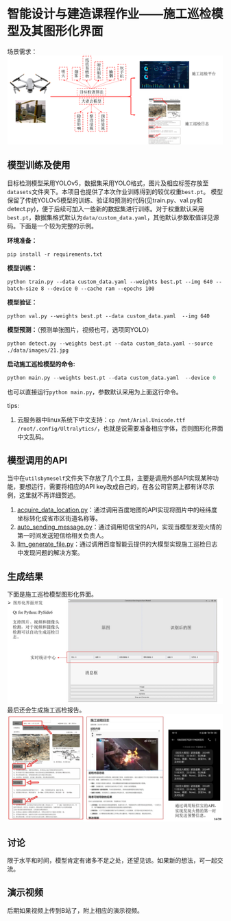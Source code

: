 # 智能设计与建造课程作业——施工巡检模型及其图形化界面
场景需求：
![场景需要](asset/场景需求.png)
## 模型训练及使用
目标检测模型采用YOLOv5，数据集采用YOLO格式，图片及相应标签存放至`datasets`文件夹下。本项目也提供了本次作业训练得到的较优权重`best.pt`。
模型保留了传统YOLOv5模型的训练、验证和预测的代码(见train.py、val.py和detect.py)，便于后续可加入一些新的数据集进行训练。对于权重默认采用`best.pt`，数据集格式默认为`data/custom_data.yaml`，其他默认参数取值详见源码。下面是一个较为完整的示例。

**环境准备：**
```
pip install -r requirements.txt
```
**模型训练：**
```
python train.py --data custom_data.yaml --weights best.pt --img 640 --batch-size 8 --device 0 --cache ram --epochs 100
```
**模型验证：**
```
python val.py --weights best.pt --data custom_data.yaml  --img 640
```
**模型预测：**（预测单张图片，视频也可，选项同YOLO）
```
python detect.py --weights best.pt --data custom_data.yaml --source ./data/images/21.jpg   
```

**启动施工巡检模型的命令:**
```python
python main.py --weights best.pt --data custom_data.yaml  --device 0
```
也可以直接运行`python main.py`，参数默认采用为上面这行命令。


tips:
1. 云服务器中linux系统下中文支持：`cp /mnt/Arial.Unicode.ttf  /root/.config/Ultralytics/`，也就是说需要准备相应字体，否则图形化界面中文乱码。


## 模型调用的API
当中在`utilsbymeself`文件夹下存放了几个工具，主要是调用外部API实现某种功能，要想运行，需要将相应的API key改成自己的，在各公司官网上都有详尽示例，这里就不再详细赘述。
1. [acquire_data_location.py](https://lbsyun.baidu.com/apiconsole/center)：通过调用百度地图的API实现将图片中的经纬度坐标转化成省市区街道名称等。
2. [auto_sending_message.py](https://console.smsbao.com/#/login?redirect=%2Findex)：通过调用短信宝的API，实现当模型发现火情的第一时间发送短信给相关负责人。
3. [llm_generate_file.py](https://login.bce.baidu.com/?redirect=https%3A%2F%2Fconsole.bce.baidu.com%2Fqianfan%2Foverview)：通过调用百度智能云提供的大模型实现施工巡检日志中发现问题的解决方案。

## 生成结果
下面是施工巡检模型图形化界面。
![施工巡检模型图形化界面](asset/施工巡检模型图形化界面.jpg)
最后还会生成施工巡检报告。
![施工巡检日志](asset/施工巡检日志.jpg)

## 讨论
限于水平和时间，模型肯定有诸多不足之处，还望见谅。如果新的想法，可一起交流。

## 演示视频
后期如果视频上传到B站了，附上相应的演示视频。